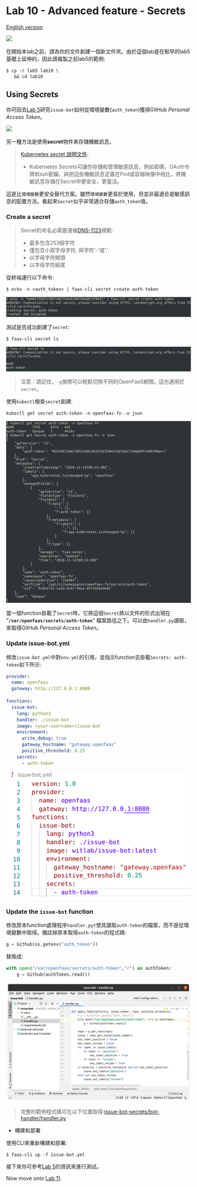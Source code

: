 # Lab 10 - Advanced feature - Secrets

[English version](lab10.md)

<img src="https://github.com/openfaas/media/raw/master/OpenFaaS_Magnet_3_1_png.png" width="500px"></img>

在開始本lab之前，請為你的文件創建一個新文件夾。由於這個lab是在較早的lab5基礎上延伸的，因此請複製之前lab5的範例:

```
$ cp -r lab5 lab10 \
   && cd lab10
```

## Using Secrets

你可回去[Lab 5](./lab5_zh-tw.md)研究`issue-bot`如何從環境變數(`auth_token`)獲得GitHub *Personal Access Token*。

![](docs/lab5/env-yml.png)

另一種方法是使用**secret**物件來存儲機敏訊息。

> [Kubernetes secret 說明文件](https://kubernetes.io/docs/concepts/configuration/secret/):
> * Kubernetes Secrets可讓你存儲和管理敏感訊息，例如密碼，OAuth令牌和ssh密鑰。與把這些機敏訊息定義在Pod或容器映像中相比，將機敏訊息存儲在Secret中更安全，更靈活。

這是比`環境變數`更安全替代方案。雖然`環境變數`更易於使用，但並非最適合是敏感訊息的配置方法。看起來`Secret`似乎非常適合存儲`auth_token`值。

### Create a secret

> Secret的命名必需要遵循[DNS-1123](https://tools.ietf.org/html/rfc1123)規範:
> * 最多包含253個字符
> * 僅包含小寫字母字符, 與字符'-'或'.'
> * 以字母字符開頭
> * 以字母字符結尾

從終端運行以下命令:

```
$ echo -n <auth_token> | faas-cli secret create auth-token
```

![](docs/lab10/create-secret-k8s.png)

測試是否成功創建了`secret`:

```
$ faas-cli secret ls
```

![](docs/lab10/list-secret-faas-cli.png)

> 注意：請記住，`-g`旗標可以輕鬆切換不同的OpenFaaS網關。這也適用於`secret`。

使用`kubectl`檢查`secret`創建:

```
kubectl get secret auth-token -n openfaas-fn -o json
```

![](docs/lab10/secret-out-k8s.png)

當一個function掛載了`Secret`時，它將這個`Secret`將以文件的形式出現在 "**`/var/openfaas/secrets/auth-token`**" 檔案路徑之下。可以由`handler.py`讀取，來取得GitHub *Personal Access Token*。

### Update issue-bot.yml

修改`issue-bot.yml`中對`env.yml`的引用，並指示function去掛載`Secrets: auth-token`如下所示:

```yml
provider:
  name: openfaas
  gateway: http://127.0.0.1:8080

functions:
  issue-bot:
    lang: python3
    handler: ./issue-bot
    image: <your-username>/issue-bot
    environment:
      write_debug: true
      gateway_hostname: "gateway.openfaas"
      positive_threshold: 0.25
    secrets:
      - auth-token

```

![](docs/lab10/issue-bot-yml-modify.png)

### Update the `issue-bot` function

修改原本function處理程序`handler.pyt`使其讀取`auth-token`的檔案，而不是從環境變數中取得。備註掉原本取得`auth-token`的程式碼:

```python
g = Github(os.getenv("auth_token"))
```

替換成:

```python
with open("/var/openfaas/secrets/auth-token","r") as authToken:  
    g = Github(authToken.read())
```

![](docs/lab10/issue-bot-modify.png)

> 完整的範例程式碼可在以下位置取得:[issue-bot-secrets/bot-handler/handler.py](https://github.com/openfaas/workshop/blob/master/issue-bot-secrets/bot-handler/handler.py)

* 構建和部署

使用CLI來重新構建和部署:

```
$ faas-cli up -f issue-bot.yml
```

接下來你可參考[Lab 5](./lab5_zh-tw.md)的資訊來進行測試。

Now move onto [Lab 11](lab11_zh-tw.md).